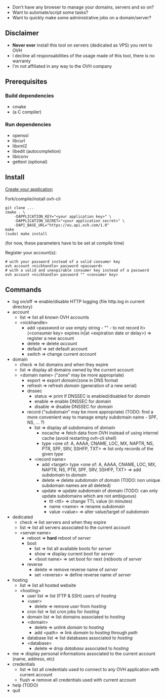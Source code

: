 * Don't have any browser to manage your domains, servers and so on?
* Want to automate/script some tasks?
* Want to quickly make some administrative jobs on a domain/server?

## Disclaimer

* **Never ever** install this tool on servers (dedicated as VPS) you rent to OVH
* I decline all responsabilities of the usage made of this tool, there is no warranty
* I'm not affiliated in any way to the OVH company

## Prerequisites

### Build dependencies

* cmake
* (a C compiler)

### Run dependencies

* openssl
* libcurl
* libxml2
* libedit (autocompletion)
* libiconv
* gettext (optional)

## Install

[Create your application](https://eu.api.ovh.com/createApp/)

Fork/compile/install ovh-cli
```
git clone ...
cmake . \
    -DAPPLICATION_KEY="<your application key>" \
    -DAPPLICATION_SECRET="<your application secret>" \
    -DAPI_BASE_URL="https://eu.api.ovh.com/1.0"
make
(sudo) make install
```
(for now, these parameters have to be set at compile time)

Register your account(s):
```
# with your password instead of a valid consumer key
ovh account <nickhandle> password <password>
# with a valid and unexpirable consumer key instead of a password
ovh account <nickhandle> password "" <consumer key>
```

## Commands

* log on/off => enable/disable HTTP logging (file http.log in current directory)
* account
    * list => list all known OVH accounts
    * \<nickhandle>
        * add \<password or use empty string - "" - to not record it> (\<consumer key> expires in|at \<expiration date or delay>) => register a new account
        * delete => delete *account*
        * default => set default account
        * switch => change current *account*
* domain
    * check => list domains and when they expire
    * list => display all domains owned by the current account
    * \<domain name> ("zone" may be more appropriate)
        * export => export *domain*/zone in DNS format
        * refresh => refresh *domain* (generation of a new serial)
        * dnssec
            * status => print if DNSSEC is enabled/disabled for *domain*
            * enable => enable DNSSEC for *domain*
            * disable => disable DNSSEC for *domain*
        * record ("subdomain" may be more appropriate) (TODO: find a more convenient way to manage empty subdomain name - SPF, NS, ... ?)
            * list => display all subdomains of *domain*
                * nocache => fetch data from OVH instead of using internel cache (avoid restarting ovh-cli shell)
                * type \<one of: A, AAAA, CNAME, LOC, MX, NAPTR, NS, PTR, SPF, SRV, SSHFP, TXT> => list only records of the given *type*
            * \<record name>
                * add \<target> type \<one of: A, AAAA, CNAME, LOC, MX, NAPTR, NS, PTR, SPF, SRV, SSHFP, TXT> => add *subdomain* to *domain*
                * delete => delete *subdomain* of *domain* (TODO: non unique subdomain names are all deleted)
                * update => update *subdomain* of *domain* (TODO: can only update subdomains which are not ambiguous)
                    * ttl \<ttl> => change TTL value (in minutes)
                    * name \<name> => rename *subdomain*
                    * value \<value> => alter value/target of *subdomain*
* dedicated
    * check => list servers and when they expire
    * list => list all servers associated to the current account
    * \<server name>
        * reboot => **hard** reboot of *server*
        * boot
            * list => list all available boots for *server*
            * show => display current boot for *server*
            * \<boot name> => set boot for next (re)boots of *server*
        * reverse
            * delete => remove reverse name of *server*
            * set \<reverse> => define reverse name of *server*
* hosting
    * list => list all hosted website
    * \<hosting>
        * user list => list (FTP & SSH) users of *hosting*
        * \<user>
            * delete => remove *user* from *hosting*
        * cron list => list cron jobs for *hosting*
        * domain list => list domains associated to *hosting*
        * \<domain>
            * delete => unlink *domain* to *hosting*
            * add \<path> => link *domain* to *hosting* through *path*
        * database list => list databases associated to *hosting*
        * \<database>
            * delete => drop *database* associated to *hosting*
* me => display personal informations associated to the current account (name, address, etc)
* credentials
    * list => list all credentials used to connect to any OVH application with current account
    * flush => remove all credentials used with current account
* help (TODO)
* quit
